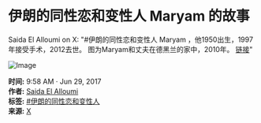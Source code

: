 # 伊朗的同性恋和变性人 Maryam 的故事

Saida El Alloumi on X: "#伊朗的同性恋和变性人 Maryam ，他1950出生，1997年接受手术，2012去世。 图为Maryam和丈夫在德黑兰的家中，2010年。 [链接](https://t.co/42vV1iAiwO)"

![Image](https://pbs.twimg.com/media/DDevJbmWsAAFH8M?format=jpg&name=small)

**时间:** 9:58 AM · Jun 29, 2017  
**作者:** [Saida El Alloumi](https://twitter.com/SaidaElAlloumi)  
**标签:** [#伊朗的同性恋和变性人](https://twitter.com/hashtag/伊朗的同性恋和变性人?src=hashtag_click)  
**来源:** [X](https://x.com)
<!-- tcd_original_link https://twitter.com/SaidaElAlloumi/status/880364835464261632 -->
